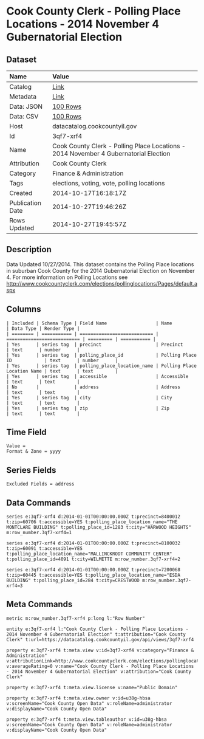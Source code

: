 # Cook County Clerk - Polling Place Locations - 2014 November 4 Gubernatorial Election

## Dataset

| Name | Value |
| :--- | :---- |
| Catalog | [Link](https://catalog.data.gov/dataset/cook-county-clerk-polling-place-locations-2014-november-4-gubernatorial-election-d302d) |
| Metadata | [Link](https://datacatalog.cookcountyil.gov/api/views/3qf7-xrf4) |
| Data: JSON | [100 Rows](https://datacatalog.cookcountyil.gov/api/views/3qf7-xrf4/rows.json?max_rows=100) |
| Data: CSV | [100 Rows](https://datacatalog.cookcountyil.gov/api/views/3qf7-xrf4/rows.csv?max_rows=100) |
| Host | datacatalog.cookcountyil.gov |
| Id | 3qf7-xrf4 |
| Name | Cook County Clerk - Polling Place Locations - 2014 November 4 Gubernatorial Election |
| Attribution | Cook County Clerk |
| Category | Finance & Administration |
| Tags | elections, voting, vote, polling locations |
| Created | 2014-10-17T16:18:17Z |
| Publication Date | 2014-10-27T19:46:26Z |
| Rows Updated | 2014-10-27T19:45:57Z |

## Description

Data Updated 10/27/2014. This dataset contains the Polling Place locations in suburban Cook County for the 2014 Gubernatorial Election on November 4. For more information on Polling Locations see http://www.cookcountyclerk.com/elections/pollinglocations/Pages/default.aspx

## Columns

```ls
| Included | Schema Type | Field Name                  | Name                        | Data Type | Render Type |
| ======== | =========== | =========================== | =========================== | ========= | =========== |
| Yes      | series tag  | precinct                    | Precinct                    | text      | number      |
| Yes      | series tag  | polling_place_id            | Polling Place ID            | text      | number      |
| Yes      | series tag  | polling_place_location_name | Polling Place Location Name | text      | text        |
| Yes      | series tag  | accessible                  | Accessible                  | text      | text        |
| No       |             | address                     | Address                     | text      | text        |
| Yes      | series tag  | city                        | City                        | text      | text        |
| Yes      | series tag  | zip                         | Zip                         | text      | text        |
```

## Time Field

```ls
Value = 
Format & Zone = yyyy
```

## Series Fields

```ls
Excluded Fields = address
```

## Data Commands

```ls
series e:3qf7-xrf4 d:2014-01-01T00:00:00.000Z t:precinct=8400012 t:zip=60706 t:accessible=YES t:polling_place_location_name="THE MONTCLARE BUILDING" t:polling_place_id=1283 t:city="HARWOOD HEIGHTS" m:row_number.3qf7-xrf4=1

series e:3qf7-xrf4 d:2014-01-01T00:00:00.000Z t:precinct=8100032 t:zip=60091 t:accessible=YES t:polling_place_location_name="MALLINCKRODT COMMUNITY CENTER" t:polling_place_id=4091 t:city=WILMETTE m:row_number.3qf7-xrf4=2

series e:3qf7-xrf4 d:2014-01-01T00:00:00.000Z t:precinct=7200068 t:zip=60445 t:accessible=YES t:polling_place_location_name="ESDA BUILDING" t:polling_place_id=284 t:city=CRESTWOOD m:row_number.3qf7-xrf4=3
```

## Meta Commands

```ls
metric m:row_number.3qf7-xrf4 p:long l:"Row Number"

entity e:3qf7-xrf4 l:"Cook County Clerk - Polling Place Locations - 2014 November 4 Gubernatorial Election" t:attribution="Cook County Clerk" t:url=https://datacatalog.cookcountyil.gov/api/views/3qf7-xrf4

property e:3qf7-xrf4 t:meta.view v:id=3qf7-xrf4 v:category="Finance & Administration" v:attributionLink=http://www.cookcountyclerk.com/elections/pollinglocations/Pages/default.aspx v:averageRating=0 v:name="Cook County Clerk - Polling Place Locations - 2014 November 4 Gubernatorial Election" v:attribution="Cook County Clerk"

property e:3qf7-xrf4 t:meta.view.license v:name="Public Domain"

property e:3qf7-xrf4 t:meta.view.owner v:id=u38g-hbsa v:screenName="Cook County Open Data" v:roleName=administrator v:displayName="Cook County Open Data"

property e:3qf7-xrf4 t:meta.view.tableauthor v:id=u38g-hbsa v:screenName="Cook County Open Data" v:roleName=administrator v:displayName="Cook County Open Data"
```